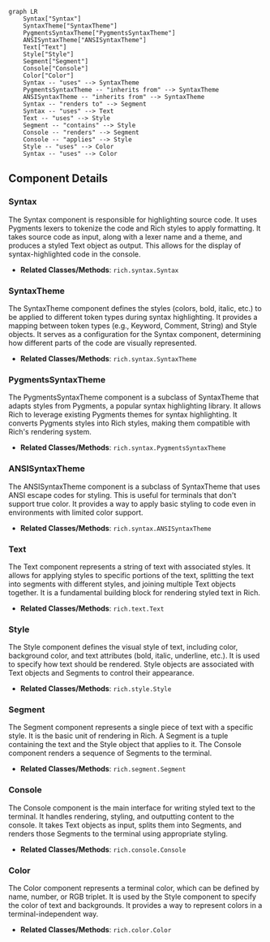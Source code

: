 ```mermaid
graph LR
    Syntax["Syntax"]
    SyntaxTheme["SyntaxTheme"]
    PygmentsSyntaxTheme["PygmentsSyntaxTheme"]
    ANSISyntaxTheme["ANSISyntaxTheme"]
    Text["Text"]
    Style["Style"]
    Segment["Segment"]
    Console["Console"]
    Color["Color"]
    Syntax -- "uses" --> SyntaxTheme
    PygmentsSyntaxTheme -- "inherits from" --> SyntaxTheme
    ANSISyntaxTheme -- "inherits from" --> SyntaxTheme
    Syntax -- "renders to" --> Segment
    Syntax -- "uses" --> Text
    Text -- "uses" --> Style
    Segment -- "contains" --> Style
    Console -- "renders" --> Segment
    Console -- "applies" --> Style
    Style -- "uses" --> Color
    Syntax -- "uses" --> Color
```

## Component Details

### Syntax
The Syntax component is responsible for highlighting source code. It uses Pygments lexers to tokenize the code and Rich styles to apply formatting. It takes source code as input, along with a lexer name and a theme, and produces a styled Text object as output. This allows for the display of syntax-highlighted code in the console.
- **Related Classes/Methods**: `rich.syntax.Syntax`

### SyntaxTheme
The SyntaxTheme component defines the styles (colors, bold, italic, etc.) to be applied to different token types during syntax highlighting. It provides a mapping between token types (e.g., Keyword, Comment, String) and Style objects. It serves as a configuration for the Syntax component, determining how different parts of the code are visually represented.
- **Related Classes/Methods**: `rich.syntax.SyntaxTheme`

### PygmentsSyntaxTheme
The PygmentsSyntaxTheme component is a subclass of SyntaxTheme that adapts styles from Pygments, a popular syntax highlighting library. It allows Rich to leverage existing Pygments themes for syntax highlighting. It converts Pygments styles into Rich styles, making them compatible with Rich's rendering system.
- **Related Classes/Methods**: `rich.syntax.PygmentsSyntaxTheme`

### ANSISyntaxTheme
The ANSISyntaxTheme component is a subclass of SyntaxTheme that uses ANSI escape codes for styling. This is useful for terminals that don't support true color. It provides a way to apply basic styling to code even in environments with limited color support.
- **Related Classes/Methods**: `rich.syntax.ANSISyntaxTheme`

### Text
The Text component represents a string of text with associated styles. It allows for applying styles to specific portions of the text, splitting the text into segments with different styles, and joining multiple Text objects together. It is a fundamental building block for rendering styled text in Rich.
- **Related Classes/Methods**: `rich.text.Text`

### Style
The Style component defines the visual style of text, including color, background color, and text attributes (bold, italic, underline, etc.). It is used to specify how text should be rendered. Style objects are associated with Text objects and Segments to control their appearance.
- **Related Classes/Methods**: `rich.style.Style`

### Segment
The Segment component represents a single piece of text with a specific style. It is the basic unit of rendering in Rich. A Segment is a tuple containing the text and the Style object that applies to it. The Console component renders a sequence of Segments to the terminal.
- **Related Classes/Methods**: `rich.segment.Segment`

### Console
The Console component is the main interface for writing styled text to the terminal. It handles rendering, styling, and outputting content to the console. It takes Text objects as input, splits them into Segments, and renders those Segments to the terminal using appropriate styling.
- **Related Classes/Methods**: `rich.console.Console`

### Color
The Color component represents a terminal color, which can be defined by name, number, or RGB triplet. It is used by the Style component to specify the color of text and backgrounds. It provides a way to represent colors in a terminal-independent way.
- **Related Classes/Methods**: `rich.color.Color`
